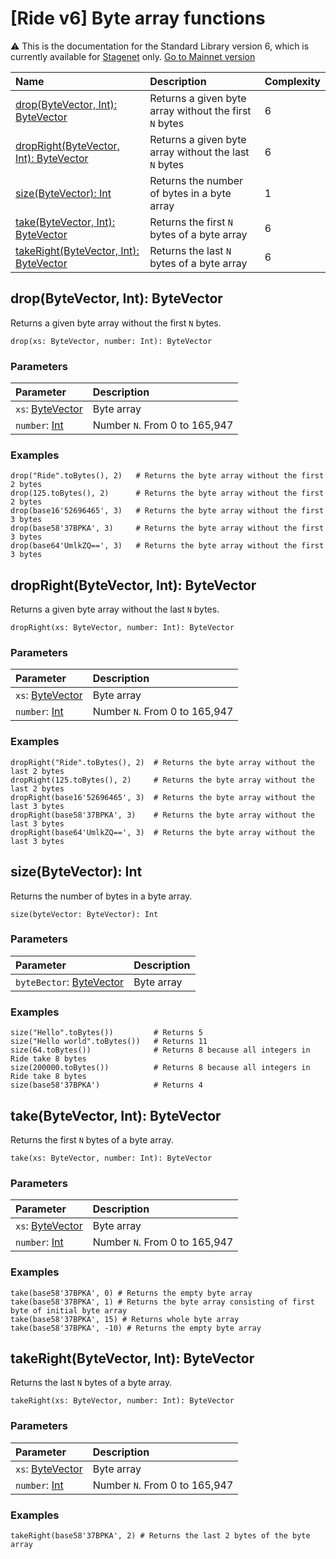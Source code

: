 # [Ride v6] Byte array functions

:warning: This is the documentation for the Standard Library version 6, which is currently available for [Stagenet](/en/blockchain/blockchain-network/) only. [Go to Mainnet version](/en/ride/functions/built-in-functions/byte-array-functions)

|Name | Description | Complexity |
| :--- | :--- | :--- |
| [drop(ByteVector, Int): ByteVector](#drop) | Returns a given byte array without the first `N` bytes | 6 |
| [dropRight(ByteVector, Int): ByteVector](#drop-right) | Returns a given byte array without the last `N` bytes | 6 |
| [size(ByteVector): Int](#size) | Returns the number of bytes in a byte array | 1 |
| [take(ByteVector, Int): ByteVector](#take) | Returns the first `N` bytes of a byte array | 6 |
| [takeRight(ByteVector, Int): ByteVector](#take-right) | Returns the last `N` bytes of a byte array | 6 |

## drop(ByteVector, Int): ByteVector<a id="drop"></a>

Returns a given byte array without the first `N` bytes.

``` ride
drop(xs: ByteVector, number: Int): ByteVector
```

### Parameters

| Parameter | Description |
| :--- | :--- |
| `xs`: [ByteVector](/en/ride/data-types/byte-vector) | Byte array |
| `number`: [Int](/en/ride/data-types/int) | Number `N`. From 0 to 165,947 |

### Examples

``` ride
drop("Ride".toBytes(), 2)   # Returns the byte array without the first 2 bytes
drop(125.toBytes(), 2)      # Returns the byte array without the first 2 bytes
drop(base16'52696465', 3)   # Returns the byte array without the first 3 bytes
drop(base58'37BPKA', 3)     # Returns the byte array without the first 3 bytes
drop(base64'UmlkZQ==', 3)   # Returns the byte array without the first 3 bytes
```

## dropRight(ByteVector, Int): ByteVector<a id="drop-right"></a>

Returns a given byte array without the last `N` bytes.

``` ride
dropRight(xs: ByteVector, number: Int): ByteVector
```

### Parameters

| Parameter | Description |
| :--- | :--- |
| `xs`: [ByteVector](/en/ride/data-types/byte-vector) | Byte array |
| `number`: [Int](/en/ride/data-types/int) | Number `N`. From 0 to 165,947 |

### Examples

``` ride
dropRight("Ride".toBytes(), 2)  # Returns the byte array without the last 2 bytes
dropRight(125.toBytes(), 2)     # Returns the byte array without the last 2 bytes
dropRight(base16'52696465', 3)  # Returns the byte array without the last 3 bytes
dropRight(base58'37BPKA', 3)    # Returns the byte array without the last 3 bytes
dropRight(base64'UmlkZQ==', 3)  # Returns the byte array without the last 3 bytes
```

## size(ByteVector): Int<a id="size"></a>

Returns the number of bytes in a byte array.

``` ride
size(byteVector: ByteVector): Int
```

### Parameters

| Parameter | Description |
| :--- | :--- |
| `byteBector`: [ByteVector](/en/ride/data-types/byte-vector) | Byte array |

### Examples

``` ride
size("Hello".toBytes())         # Returns 5
size("Hello world".toBytes())   # Returns 11
size(64.toBytes())              # Returns 8 because all integers in Ride take 8 bytes
size(200000.toBytes())          # Returns 8 because all integers in Ride take 8 bytes
size(base58'37BPKA')            # Returns 4
```

## take(ByteVector, Int): ByteVector<a id="take"></a>

Returns the first `N` bytes of a byte array.

``` ride
take(xs: ByteVector, number: Int): ByteVector
```

### Parameters

| Parameter | Description |
| :--- | :--- |
| `xs`: [ByteVector](/en/ride/data-types/byte-vector) | Byte array |
| `number`: [Int](/en/ride/data-types/int) | Number `N`. From 0 to 165,947 |

### Examples

``` ride
take(base58'37BPKA', 0) # Returns the empty byte array
take(base58'37BPKA', 1) # Returns the byte array consisting of first byte of initial byte array
take(base58'37BPKA', 15) # Returns whole byte array
take(base58'37BPKA', -10) # Returns the empty byte array
```

## takeRight(ByteVector, Int): ByteVector<a id="take-right"></a>

Returns the last `N` bytes of a byte array.

``` ride
takeRight(xs: ByteVector, number: Int): ByteVector
```

### Parameters

| Parameter | Description |
| :--- | :--- |
| `xs`: [ByteVector](/en/ride/data-types/byte-vector) | Byte array |
| `number`: [Int](/en/ride/data-types/int) | Number `N`. From 0 to 165,947 |

### Examples

``` ride
takeRight(base58'37BPKA', 2) # Returns the last 2 bytes of the byte array
```

